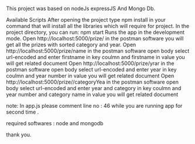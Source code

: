 This project was based on nodeJs expressJS And Mongo Db.

Available Scripts
After opening the project type npm install in your command that will install all the libraries which will
require for project. 
In the project directory, you can run:
npm start
Runs the app in the development mode.
Open http://localhost:5000/prize/ in the postman software you will get all the prizes with sorted category and year.
Open http://localhost:5000/prize/name in the postman software open body select url-encoded and enter firstname in key coulmn and  firstname in value you will get related document
Open http://localhost:5000/prize/yrar in the postman software open body select url-encoded and enter year in key coulmn and year number in value you will get related document
Open http://localhost:5000/prize//categoryYea in the postman software open body select url-encoded and enter year and category in key coulmn and year number and category name in value you will get related document

note: In app.js please comment line no : 46 while you are running app for second time .

required softwares : node and mongodb

thank you.